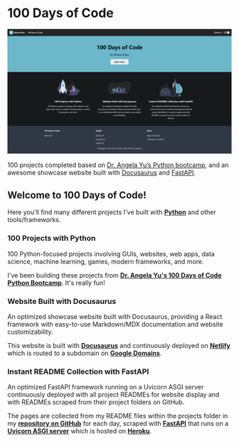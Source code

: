 # 100 Days of Code

[![100 Days of Code](100-days-of-code-image.png)](https://100.mueezkhan.com)

100 projects completed based on [Dr. Angela Yu’s Python bootcamp](https://www.udemy.com/course/100-days-of-code/), and an awesome showcase website built with [Docusaurus](https://docusaurus.io/) and [FastAPI](https://fastapi.tiangolo.com/).

## Welcome to 100 Days of Code!

Here you'll find many different projects I've built with **[Python](https://www.python.org/)** and other tools/frameworks.

### 100 Projects with Python

100 Python-focused projects involving GUIs, websites, web apps, data science, machine learning, games, modern frameworks, and more.

I've been building these projects from **[Dr. Angela Yu's 100 Days of Code Python Bootcamp](https://www.udemy.com/course/100-days-of-code/)**. It's really fun!

### Website Built with Docusaurus

An optimized showcase website built with Docusaurus, providing a React framework with easy-to-use Markdown/MDX documentation and website customizability.

This website is built with **[Docusaurus](https://docusaurus.io/)** and continuously deployed on **[Netlify](https://www.netlify.com/)** which is routed to a subdomain on **[Google Domains](https://domains.google.com/)**.

### Instant README Collection with FastAPI

An optimized FastAPI framework running on a Uvicorn ASGI server continuously deployed with all project READMEs for website display and with READMEs scraped from their project folders on GitHub.

The pages are collected from my README files within the projects folder in my **[repository on GitHub](https://github.com/rzmk/100-days-of-code)** for each day, scraped with **[FastAPI](https://fastapi.tiangolo.com/)** that runs on a **[Uvicorn ASGI server](https://www.uvicorn.org/)** which is hosted on **[Heroku](https://www.heroku.com/)**.

